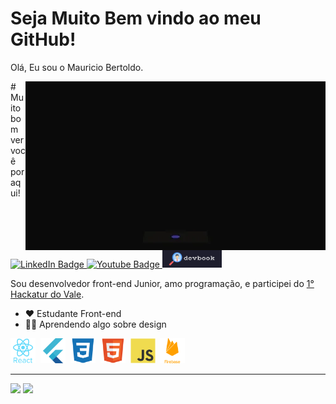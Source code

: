 # Seja Muito Bem vindo ao meu GitHub!
 Olá, Eu sou o Mauricio Bertoldo.

<img align="right" src="banner.webp" widht ="325px">
# Muito bom ver você por aqui!
  <div id="badges">
   <a href = "https://www.linkedin.com/in/mauricio-bertoldo-de-oliveira">
     <img src="https://img.shields.io/badge/LinkedIn-blue?style=for-the-badge&logo=linkedin&logoColor=white" alt="LinkedIn Badge"/>
   </a>
   <a href = "https://github.com/mauriciobert">
     <img src="https://img.shields.io/badge/YouTube-red?style=for-the-badge&logo=youtube&logoColor=white" alt="Youtube Badge"/>
   </a>
   <a href = "https://devbook.app/editor/mauriciobertoldodeoliveira">
     <img src="https://github.com/mauricioBert/mauricioBert/blob/main/Group%201devbook%20(2).svg" alt="Twitter Badge" style="height:28px"/>
   </a>
</div>

Sou desenvolvedor front-end Junior, amo programação, e participei do [1° Hackatur do Vale](https://www.cps.sp.gov.br/tag/1o-hackatur-vale-do-ribeira/).

- ❤ Estudante Front-end
- 👩‍💻 Aprendendo algo sobre design

<div>
  <img src="https://github.com/devicons/devicon/blob/master/icons/react/react-original-wordmark.svg" title="React" alt="React" width="40" height="40"/>&nbsp;
  <img src="https://github.com/devicons/devicon/blob/master/icons/flutter/flutter-original.svg" title="Flutter" alt="Flutter" width="40" height="40"/>&nbsp;
  <img src="https://github.com/devicons/devicon/blob/master/icons/css3/css3-plain.svg" title="Java" alt="Java" width="40" height="40"/>&nbsp;
  <img src="https://github.com/devicons/devicon/blob/master/icons/html5/html5-original.svg" title="HTML5" alt="HTML" width="40" height="40"/>&nbsp;
  <img src="https://github.com/devicons/devicon/blob/master/icons/javascript/javascript-original.svg" title="JavaScript" alt="JavaScript" width="40" height="40"/>&nbsp;
  <img src="https://github.com/devicons/devicon/blob/master/icons/firebase/firebase-plain-wordmark.svg" title="Firebase" alt="Firebase" width="40" height="40"/>&nbsp;
</div>

---


<div align = "left">
<img height = "200em" src="https://github-readme-stats.vercel.app/api/top-langs/?username=mauriciobert&show_icons=true&theme=bear&count_private=true&title_color='#3FB6D3'"/>
<img height = "200em" src="https://github-readme-stats.vercel.app/api?username=mauriciobert&show_icons=true&show_icons=true&theme=bear&count_private=true&title_color='#3FB6D3'" />
</div>


